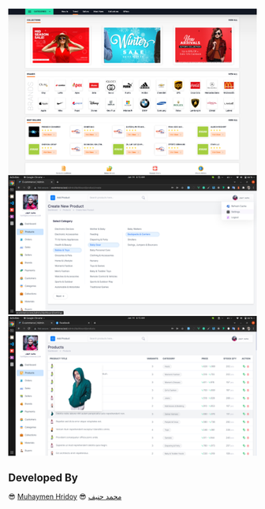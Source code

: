 ![alt text](https://github.com/hanifsheikh/e-commerce/blob/main/screenshots/ss1.png?raw=true)
![alt text](https://github.com/hanifsheikh/e-commerce/blob/main/screenshots/ss2.png?raw=true)
![alt text](https://github.com/hanifsheikh/e-commerce/blob/main/screenshots/ss3.png?raw=true)

## Developed By

:sunglasses: [Muhaymen Hridoy](https://web.facebook.com/muheymen.hridoy)
:sunglasses: [محمد حنيف](https://hanifsheikh.github.io)

